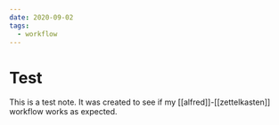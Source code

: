 ```yaml
---
date: 2020-09-02
tags:
  - workflow
---
```


# Test

This is a test note. It was created to see if my [[alfred]]-[[zettelkasten]] workflow works as expected.
